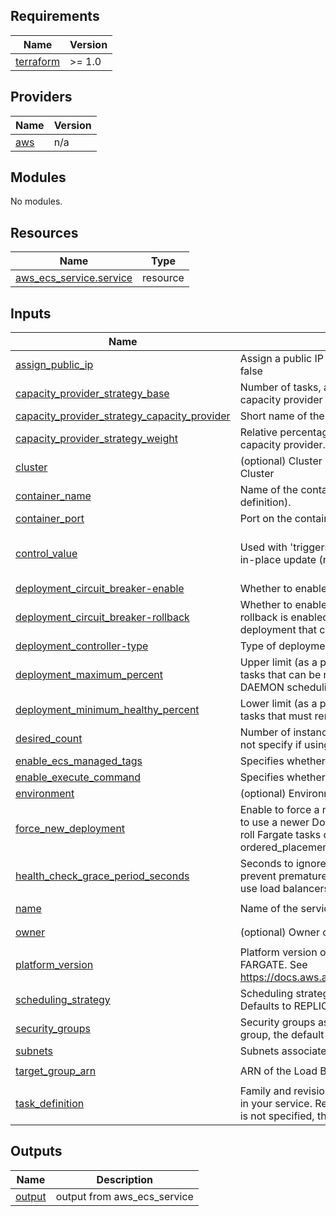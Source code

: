 <!-- BEGIN_TF_DOCS -->
## Requirements

| Name | Version |
|------|---------|
| <a name="requirement_terraform"></a> [terraform](#requirement\_terraform) | >= 1.0 |

## Providers

| Name | Version |
|------|---------|
| <a name="provider_aws"></a> [aws](#provider\_aws) | n/a |

## Modules

No modules.

## Resources

| Name | Type |
|------|------|
| [aws_ecs_service.service](https://registry.terraform.io/providers/hashicorp/aws/latest/docs/resources/ecs_service) | resource |

## Inputs

| Name | Description | Type | Default | Required |
|------|-------------|------|---------|:--------:|
| <a name="input_assign_public_ip"></a> [assign\_public\_ip](#input\_assign\_public\_ip) | Assign a public IP address to the ENI (Fargate launch type only). Valid values are true or false | `bool` | `true` | no |
| <a name="input_capacity_provider_strategy_base"></a> [capacity\_provider\_strategy\_base](#input\_capacity\_provider\_strategy\_base) | Number of tasks, at a minimum, to run on the specified capacity provider. Only one capacity provider in a capacity provider strategy can have a base defined | `number` | `2` | no |
| <a name="input_capacity_provider_strategy_capacity_provider"></a> [capacity\_provider\_strategy\_capacity\_provider](#input\_capacity\_provider\_strategy\_capacity\_provider) | Short name of the capacity provider. | `string` | `"FARGATE_SPOT"` | no |
| <a name="input_capacity_provider_strategy_weight"></a> [capacity\_provider\_strategy\_weight](#input\_capacity\_provider\_strategy\_weight) | Relative percentage of the total number of launched tasks that should use the specified capacity provider. | `number` | `100` | no |
| <a name="input_cluster"></a> [cluster](#input\_cluster) | (optional) Cluster name which uses this resource. Value appears as a tag with key Cluster | `string` | `"CLUSTER-name-here"` | no |
| <a name="input_container_name"></a> [container\_name](#input\_container\_name) | Name of the container to associate with the load balancer (as it appears in a container definition). | `string` | `"CONTAINER-NAME-HERE"` | no |
| <a name="input_container_port"></a> [container\_port](#input\_container\_port) | Port on the container to associate with the load balancer | `number` | `1443` | no |
| <a name="input_control_value"></a> [control\_value](#input\_control\_value) | Used with 'triggers': Map of arbitrary keys and values that, when changed, will trigger an in-place update (redeployment). Useful with timestamp() | `string` | `"Used to trigger new deploys, holds a computed hash value"` | no |
| <a name="input_deployment_circuit_breaker-enable"></a> [deployment\_circuit\_breaker-enable](#input\_deployment\_circuit\_breaker-enable) | Whether to enable the deployment circuit breaker logic for the service | `bool` | `true` | no |
| <a name="input_deployment_circuit_breaker-rollback"></a> [deployment\_circuit\_breaker-rollback](#input\_deployment\_circuit\_breaker-rollback) | Whether to enable Amazon ECS to roll back the service if a service deployment fails. If rollback is enabled, when a service deployment fails, the service is rolled back to the last deployment that completed successfully. | `bool` | `true` | no |
| <a name="input_deployment_controller-type"></a> [deployment\_controller-type](#input\_deployment\_controller-type) | Type of deployment controller. Valid values: CODE\_DEPLOY, ECS, EXTERNAL | `string` | `"ECS"` | no |
| <a name="input_deployment_maximum_percent"></a> [deployment\_maximum\_percent](#input\_deployment\_maximum\_percent) | Upper limit (as a percentage of the service's desiredCount) of the number of running tasks that can be running in a service during a deployment. Not valid when using the DAEMON scheduling strategy. | `number` | `200` | no |
| <a name="input_deployment_minimum_healthy_percent"></a> [deployment\_minimum\_healthy\_percent](#input\_deployment\_minimum\_healthy\_percent) | Lower limit (as a percentage of the service's desiredCount) of the number of running tasks that must remain running and healthy in a service during a deployment. | `number` | `100` | no |
| <a name="input_desired_count"></a> [desired\_count](#input\_desired\_count) | Number of instances of the task definition to place and keep running. Defaults to 0. Do not specify if using the DAEMON scheduling strategy. | `string` | `0` | no |
| <a name="input_enable_ecs_managed_tags"></a> [enable\_ecs\_managed\_tags](#input\_enable\_ecs\_managed\_tags) | Specifies whether to enable Amazon ECS managed tags for the tasks within the service. | `bool` | `true` | no |
| <a name="input_enable_execute_command"></a> [enable\_execute\_command](#input\_enable\_execute\_command) | Specifies whether to enable Amazon ECS Exec for the tasks within the service. | `bool` | `false` | no |
| <a name="input_environment"></a> [environment](#input\_environment) | (optional) Environment of the resource. Value appears as a tag with key Environment | `string` | `"env"` | no |
| <a name="input_force_new_deployment"></a> [force\_new\_deployment](#input\_force\_new\_deployment) | Enable to force a new task deployment of the service. This can be used to update tasks to use a newer Docker image with same image/tag combination (e.g., myimage:latest), roll Fargate tasks onto a newer platform version, or immediately deploy ordered\_placement\_strategy and placement\_constraints updates. | `bool` | `true` | no |
| <a name="input_health_check_grace_period_seconds"></a> [health\_check\_grace\_period\_seconds](#input\_health\_check\_grace\_period\_seconds) | Seconds to ignore failing load balancer health checks on newly instantiated tasks to prevent premature shutdown, up to 2147483647. Only valid for services configured to use load balancers. | `number` | `30` | no |
| <a name="input_name"></a> [name](#input\_name) | Name of the service (up to 255 letters, numbers, hyphens, and underscores) | `string` | `"service-name-here"` | no |
| <a name="input_owner"></a> [owner](#input\_owner) | (optional) Owner of the resource. Value appears as a tag with key Owner | `string` | `"service owner"` | no |
| <a name="input_platform_version"></a> [platform\_version](#input\_platform\_version) | Platform version on which to run your service. Only applicable for launch\_type set to FARGATE. See https://docs.aws.amazon.com/AmazonECS/latest/developerguide/platform_versions.html | `string` | `"1.4.0"` | no |
| <a name="input_scheduling_strategy"></a> [scheduling\_strategy](#input\_scheduling\_strategy) | Scheduling strategy to use for the service. The valid values are REPLICA and DAEMON. Defaults to REPLICA | `string` | `"REPLICA"` | no |
| <a name="input_security_groups"></a> [security\_groups](#input\_security\_groups) | Security groups associated with the task or service. If you do not specify a security group, the default security group for the VPC is used. | `list(string)` | `[]` | no |
| <a name="input_subnets"></a> [subnets](#input\_subnets) | Subnets associated with the task or service. | `list(string)` | `[]` | no |
| <a name="input_target_group_arn"></a> [target\_group\_arn](#input\_target\_group\_arn) | ARN of the Load Balancer target group to associate with the service | `string` | `"target-group-arn-here"` | no |
| <a name="input_task_definition"></a> [task\_definition](#input\_task\_definition) | Family and revision (family:revision) or full ARN of the task definition that you want to run in your service. Required unless using the EXTERNAL deployment controller. If a revision is not specified, the latest ACTIVE revision is used. | `string` | `"task-definition-arn-here"` | no |

## Outputs

| Name | Description |
|------|-------------|
| <a name="output_output"></a> [output](#output\_output) | output from aws\_ecs\_service |
<!-- END_TF_DOCS -->